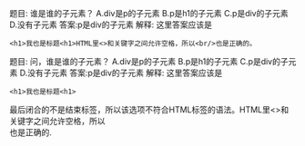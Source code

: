 题目: 谁是谁的子元素？
A.div是p的子元素
B.p是h1的子元素
C.p是div的子元素
D.没有子元素
答案:p是div的子元素
解释:
这里答案应该是

    <h1>我也是标题<h1>HTML里<>和关键字之间允许空格，所以<br/>也是正确的。
题目: 问，谁是谁的子元素？
A.div是p的子元素
B.p是h1的子元素
C.p是div的子元素
D.没有子元素
答案:p是div的子元素
解释:
这里答案应该是

    <h1>我也是标题<h1>

最后闭合的不是结束标签，所以该选项不符合HTML标签的语法。HTML里<>和关键字之间允许空格，所以<br/>也是正确的.

